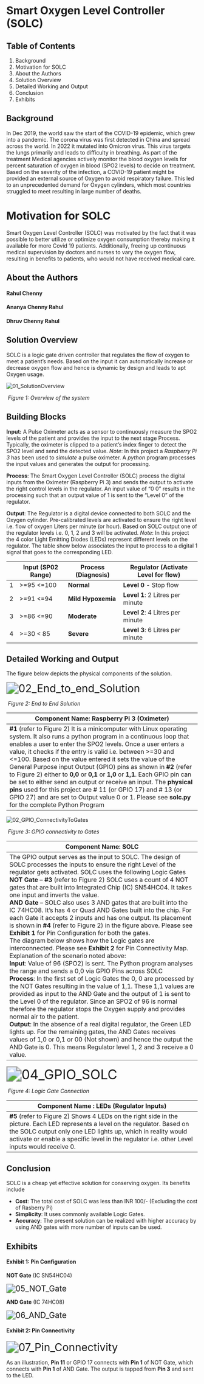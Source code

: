 # Smart Oxygen Level Controller (SOLC)



## Table of Contents

1. Background
2. Motivation for SOLC
3. About the Authors
4. Solution Overview
5. Detailed Working and Output
6. Conclusion
7. Exhibits



## Background

 In Dec 2019, the world saw the start of the COVID-19 epidemic, which grew into a pandemic. The corona virus was first detected in China and spread across the world. In 2022 it mutated into Omicron virus. This virus targets the lungs primarily and leads to difficulty in breathing. As part of the treatment Medical agencies actively monitor the blood oxygen levels for percent saturation of oxygen in blood (SPO2 levels) to decide on treatment. Based on the severity of the infection, a COVID-19 patient might be provided an external source of Oxygen to avoid respiratory failure. This led to an unprecedented demand for Oxygen cylinders, which most countries struggled to meet resulting in large number of deaths.

# Motivation for SOLC

 Smart Oxygen Level Controller (SOLC) was motivated by the fact that it was possible to better utilize or optimize oxygen consumption thereby making it available for more Covid 19 patients. Additionally, freeing up continuous medical supervision by doctors and nurses to vary the oxygen flow, resulting in benefits to patients, who would not have received medical care. 

## About the Authors

#### Rahul Chenny

#### Ananya Chenny Rahul

#### Dhruv Chenny Rahul



## Solution Overview

 SOLC is a logic gate driven controller that regulates the flow of oxygen to meet a patient’s needs. Based on the input it can automatically increase or decrease oxygen flow and hence is dynamic by design and leads to apt Oxygen usage. 

![01_SolutionOverview](/Users/rachenny/git_clone/solc/images/01_SolutionOverview.png)

​                                                        *Figure 1: Overview of the system*

## Building Blocks

 

**Input:** A Pulse Oximeter acts as a sensor to continuously measure the SPO2 levels of the patient and provides the input to the next stage Process. Typically, the oximeter is clipped to a patient’s index finger to detect the SPO2 level and send the detected value. 
 *Note*: In this project a *Raspberry Pi 3* has been used to *simulate* a pulse oximeter. A *python* program processes the input values and generates the output for processing.

 

**Process**: The Smart Oxygen Level Controller (SOLC) process the digital inputs from the Oximeter (Raspberry Pi 3) and sends the output to activate the right control levels in the regulator. An input value of “0 0” results in the processing such that an output value of 1 is sent to the “Level 0” of the regulator. 

 

**Output**: The Regulator is a digital device connected to both SOLC and the Oxygen cylinder. Pre-calibrated  levels are activated to ensure the right level i.e. flow of oxygen Liters per minute (or hour). Based on SOLC output one of the regulator levels i.e. 0, 1, 2 and 3 will be activated. 
 *Note*: In this project the 4 color Light Emitting Diodes (LEDs) represent different levels on the regulator. The table show below associates the input to process to a digital 1 signal that goes to the corresponding LED.

|      | **Input (SP02 Range)** | **Process (Diagnosis)** | **Regulator  (Activate Level for flow)** |
| ---- | ---------------------- | ----------------------- | ---------------------------------------- |
| 1    | >=95 <=100             | **Normal**              | **Level  0** - Stop flow                 |
| 2    | >=91 <=94              | **Mild Hypoxemia**      | **Level  1**: 2 Litres per minute        |
| 3    | >=86 <=90              | **Moderate**            | **Level  2**: 4 Litres per minute        |
| 4    | >=30 < 85              | **Severe**              | **Level  3**: 6 Litres per minute        |

## Detailed Working and Output

 The figure below depicts the physical components of the solution.

<img src="/Users/rachenny/git_clone/solc/images/02_End_to_end_Solution.png" alt="02_End_to_end_Solution" style="zoom:200%;" />

​                                                                    *Figure 2: End to End Solution*

| **Component Name**: **Raspberry Pi 3 (Oximeter)**            |
| ------------------------------------------------------------ |
| **#1** (refer to Figure 2) It is a minicomputer with Linux operating system. It  also runs a python program in a continuous loop that enables a user to enter  the SPO2 levels. Once a user enters a value, it checks if the entry is valid  i.e. between >=30 and <=100.   Based on the value entered  it sets the value of the General Purpose input Output (GPIO) pins as shown in  **#2** (refer to Figure 2) either to **0,0** or **0,1** or **1,0**  or **1,1**. Each GPIO pin can be set to either send an output or receive  an input. The **physical pins** used for this project are # 11 (or GPIO  17) and # 13 (or GPIO 27) and are set  to Output value 0 or 1. Please see **solc.py** for the complete Python  Program |

![02_GPIO_ConnectivityToGates](/Users/rachenny/git_clone/solc/images/03_GPIO_ConnectivityToGates.png)

​                                                            *Figure 3: GPIO connectivity to Gates*



| **Component Name**: **SOLC**                                 |
| ------------------------------------------------------------ |
| The GPIO output serves as  the input to SOLC. The design of SOLC processes the inputs to ensure the  right Level of the regulator gets activated. SOLC uses the following Logic  Gates  <br />**NOT Gate** –  **#3** (refer to Figure 2) SOLC uses a count of 4 NOT gates  that are built into Integrated Chip (IC) SN54HC04. It takes one input and  inverts the value.   <br />**AND Gate** – SOLC also uses 3 AND gates that are built  into the IC 74HC08. It’s has 4 or Quad AND Gates built into the chip. For  each Gate it accepts 2 inputs and has one output. Its placement is shown in  **#4** (refer to Figure 2) in the figure above. Please see **Exhibit 1** for Pin  Configuration for both the gates.       <br /> The diagram below shows how the Logic gates are interconnected. Please see **Exhibit 2** for Pin  Connectivity Map.  Explanation of the  scenario noted above:  <br />**Input**: Value of 96 (SPO2) is sent. The Python program  analyses the range and sends a 0,0 via GPIO Pins across SOLC <br /> **Process**: In the first set of Logic Gates the 0, 0 are processed by the  NOT Gates resulting in the value of 1,1.  These 1,1 values are provided as input to the AND Gate and the output of 1 is  sent to the Level 0 of the regulator. Since an SPO2 of 96 is normal therefore  the regulator stops the Oxygen supply and   provides normal air to the patient. <br />**Output**: In the absence of a real digital regulator, the  Green LED lights up.     For the remaining gates,  the AND Gates receives values of 1,0 or 0,1 or 00 (Not shown) and hence the  output the AND Gate is 0. This means Regulator level 1, 2 and 3 receive a 0  value. |

<img src="/Users/rachenny/git_clone/solc/images/04_GPIO_SOLC.png" alt="04_GPIO_SOLC" style="zoom:250%;" />

​                                            *Figure 4: Logic Gate Connection*

| **Component Name** : **LEDs (Regulator Inputs)**             |
| ------------------------------------------------------------ |
| **#5** (refer to Figure 2) Shows 4 LEDs on the right side in  the picture. Each LED represents a level on the regulator. Based on the SOLC  output only one LED lights up, which in reality would activate or enable a specific  level in the regulator i.e. other Level inputs would receive 0. |

## **Conclusion**

SOLC is a cheap yet effective solution for conserving oxygen. Its benefits include

- **Cost**: The total cost of SOLC was less than INR 100/- (Excluding the cost of Rasberry Pi)
- **Simplicity**: It uses commonly available Logic Gates.
- **Accuracy**:  The present solution can be realized with higher accuracy by using AND gates with more number of inputs can be used. 

## Exhibits

#### **Exhibit 1**: Pin  Configuration 

**NOT Gate** (IC SN54HC04)

<img src="/Users/rachenny/git_clone/solc/images/05_NOT_Gate.png" alt="05_NOT_Gate" style="zoom:150%;" />

**AND Gate** (IC 74HC08)

<img src="/Users/rachenny/git_clone/solc/images/06_AND_Gate.png" alt="06_AND_Gate" style="zoom:150%;" />

#### **Exhibit 2**: Pin  Connectivity

<img src="/Users/rachenny/git_clone/solc/images/07_Pin_Connectivity.png" alt="07_Pin_Connectivity" style="zoom:200%;" />

As an illustration, **Pin  11** or GPIO 17 connects with **Pin 1** of NOT Gate, which connects with **Pin 1** of AND Gate. The output is tapped from **Pin 3** and sent to the LED.